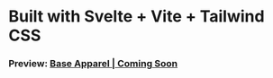# Built with Svelte + Vite + Tailwind CSS

### Preview: [Base Apparel | Coming Soon](https://base-apparel-coming-soon-cyan-theta.vercel.app/)
